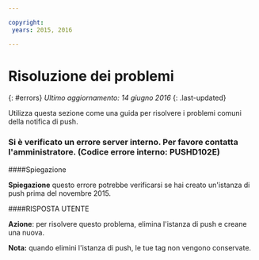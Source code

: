 ```yaml
---

copyright:
 years: 2015, 2016

---
```


# Risoluzione dei problemi
{: #errors}
*Ultimo aggiornamento: 14 giugno 2016*
{: .last-updated}

Utilizza questa sezione come una guida per risolvere i problemi comuni della notifica di push.


### Si è verificato un errore server interno. Per favore contatta l'amministratore. (Codice errore interno: PUSHD102E)

####Spiegazione

**Spiegazione** questo errore potrebbe verificarsi se hai creato un'istanza di push prima del novembre 2015.  

####RISPOSTA UTENTE

**Azione**:  per risolvere questo problema, elimina l'istanza di push e creane una nuova.

**Nota:** quando elimini l'istanza di push, le tue tag non vengono conservate.

